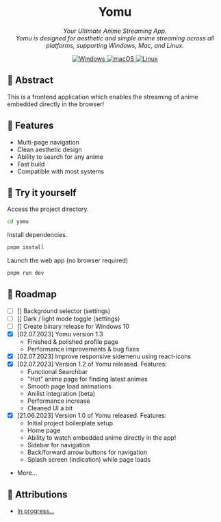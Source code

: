 <div align="center">
    <h1>Yomu</h1>
    <p>
        <em>
            Your Ultimate Anime Streaming App.
            <br>
            Yomu is designed for aesthetic and simple anime streaming across all platforms, supporting Windows, Mac, and Linux.
        </em>
    </p>
    <a href="https://github.com/F12-Syntex/yomu/releases/" target="_blank">
    <img alt="Windows" src="https://img.shields.io/badge/-Windows-blue?style=flat-square&logo=windows&logoColor=white" />
    </a>
    <a href="https://github.com/F12-Syntex/yomu/releases/" target="_blank">
    <img alt="macOS" src="https://img.shields.io/badge/-macOS-black?style=flat-square&logo=apple&logoColor=white" />
    </a>
    <a href="https://github.com/F12-Syntex/yomu/releases/" target="_blank">
    <img alt="Linux" src="https://img.shields.io/badge/-Linux-yellow?style=flat-square&logo=linux&logoColor=white" />
    </a>
    <a href="https://github.com/F12-Syntex/yomu/releases/" target="_blank">
    </a>
</div>

<h2>🎉 Abstract</h2>

<p>This is a frontend application which enables the streaming of anime embedded directly in the browser!</p>

<h2>🎁 Features</h2>
<ul>
    <li>Multi-page navigation</li>
    <li>Clean aesthetic design</li>
    <li>Ability to search for any anime</li>
    <li>Fast build</li>
    <li>Compatible with most systems</li>
</ul>

<h2>🚀 Try it yourself</h2>

Access the project directory.

```bash
cd yomu
```

Install dependencies.

```bash
pnpm install
```

Launch the web app (no browser required)

```bash
pnpm run dev
```

<h2>🚧 Roadmap</h2>

- [ ] [] Background selector (settings)
- [ ] [] Dark / light mode toggle (settings)
- [ ] [] Create binary release for Windows 10
- [x] [02.07.2023] Yomu version 1.3
  - Finished & polished profile page
  - Performance improvements & bug fixes
- [x] [02.07.2023] Improve responsive sidemenu using react-icons
- [x] [02.07.2023] Version 1.2 of Yomu released. Features:
  - Functional Searchbar
  - "Hot" anime page for finding latest animes
  - Smooth page load animations
  - Anilist integration (beta)
  - Performance increase
  - Cleaned UI a bit
- [x] [21.06.2023] Version 1.0 of Yomu released. Features:
  - Initial project boilerplate setup
  - Home page
  - Ability to watch embedded anime directly in the app!
  - Sidebar for navigation
  - Back/forward arrow buttons for navigation
  - Splash screen (indication) while page loads
- More...

<h2>🙏 Attributions</h2>
<ul>
    <li><a href="">In progress...</a></li>
</ul>
